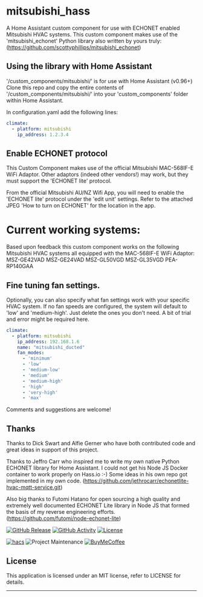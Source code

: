 # mitsubishi_hass
A Home Assistant custom component for use with ECHONET enabled Mitsubishi
HVAC systems. This custom component makes use of the 'mitsubishi_echonet'
Python library also written by yours truly:
(https://github.com/scottyphillips/mitsubishi_echonet)

## Using the library with Home Assistant
'/custom_components/mitsubishi/' is for use with Home Assistant (v0.96+)
Clone this repo and copy the entire contents of '/custom_components/mitsubishi/'
into your 'custom_components' folder within Home Assistant.

In configuration.yaml add the following lines:
```yaml
climate:
  - platform: mitsubishi
    ip_address: 1.2.3.4
```

## Enable ECHONET protocol
This Custom Component makes use of the official Mitsubishi MAC-568IF-E WiFi
Adaptor. Other adaptors (indeed other vendors!) may work, but they
must support the 'ECHONET lite' protocol.

From the official Mitsubishi AU/NZ Wifi App, you will need to enable
the 'ECHONET lite' protocol under the 'edit unit' settings.
Refer to the attached JPEG 'How to turn on ECHONET' for the location in the app.

# Current working systems:
Based upon feedback this custom component works on the following Mitsubishi
HVAC systems all equipped with the MAC-568IF-E WiFi Adaptor:
MSZ-GE42VAD
MSZ-GE24VAD
MSZ-GL50VGD
MSZ-GL35VGD
PEA-RP140GAA

## Fine tuning fan settings.
Optionally, you can also specify what fan settings work with your specific
HVAC system. If no fan speeds are configured, the system will default to 'low'
and 'medium-high'. Just delete the ones you don't need.
A bit of trial and error might be required here.

```yaml
climate:
  - platform: mitsubishi
    ip_address: 192.168.1.6
    name: "mitsubishi_ducted"
    fan_modes:
      - 'minimum'
      - 'low'
      - 'medium-low'
      - 'medium'
      - 'medium-high'
      - 'high'
      - 'very-high'
      - 'max'
```
Comments and suggestions are welcome!

## Thanks
Thanks to Dick Swart and Alfie Gerner who have both contributed code and great
ideas in support of this project.

Thanks to Jeffro Carr who inspired me to write my own native Python ECHONET
library for Home Assistant. I could not get his Node JS Docker container
to work properly on Hass.io :-)
Some ideas in his own repo got implemented in my own code.
(https://github.com/jethrocarr/echonetlite-hvac-mqtt-service.git)

Also big thanks to Futomi Hatano for open sourcing a high quality and
extremely well documented ECHONET Lite library in Node JS that formed
the basis of my reverse engineering efforts.
(https://github.com/futomi/node-echonet-lite)

[![GitHub Release][releases-shield]][releases]
[![GitHub Activity][commits-shield]][commits]
[![License][license-shield]](LICENSE)

[![hacs][hacsbadge]][hacs]
![Project Maintenance][maintenance-shield]
[![BuyMeCoffee][buymecoffeebadge]][buymecoffee]

## License

This application is licensed under an MIT license, refer to LICENSE for details.

***
[mitsubishi_hass]: https://github.com/scottyphillips/mitsubishi_hass
[commits-shield]: https://img.shields.io/github/commit-activity/scottyphillips/mitsubishi_hass
[commits]: https://github.com/scottyphillips/mitsubishi_hass/commits/master
[hacs]: https://github.com/custom-components/hacs
[hacsbadge]: https://img.shields.io/badge/HACS-Custom-orange.svg?style=for-the-badge
[releases-shield]: https://img.shields.io/github/release/custom-components/blueprint.svg?style=for-the-badge
[releases]: https://github.com/custom-components/blueprint/releases
[license-shield]:https://img.shields.io/github/license/scottyphillips/mitsubishi_hass
[buymecoffee]: https://www.buymeacoffee.com/RgKWqyt
[buymecoffeebadge]: https://img.shields.io/badge/buy%20me%20a%20coffee-donate-yellow.svg?style=for-the-badge
[maintenance-shield]: https://img.shields.io/badge/Maintainer-Scott%20Phillips-blue
